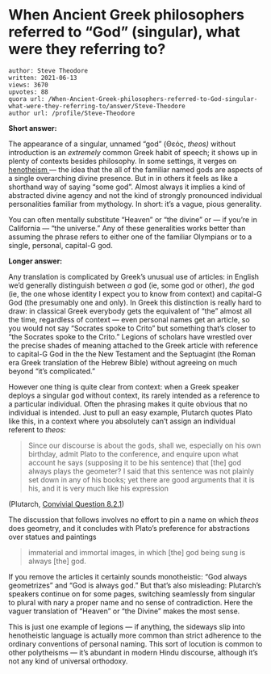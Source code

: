 # When Ancient Greek philosophers referred to “God” (singular), what were they referring to?

	author: Steve Theodore
	written: 2021-06-13
	views: 3670
	upvotes: 88
	quora url: /When-Ancient-Greek-philosophers-referred-to-God-singular-what-were-they-referring-to/answer/Steve-Theodore
	author url: /profile/Steve-Theodore


__Short answer:__ 

The appearance of a singular, unnamed “god” (Θεός, _theos)_ without introduction is an _extremely_ common Greek habit of speech; it shows up in plenty of contexts besides philosophy. In some settings, it verges on [henotheism ](https://en.wikipedia.org/wiki/Henotheism)— the idea that the all of the familiar named gods are aspects of a single overarching divine presence. But in in others it feels as like a shorthand way of saying “some god”. Almost always it implies a kind of abstracted divine agency and not the kind of strongly pronounced individual personalities familiar from mythology. In short: it’s a vague, pious generality.

You can often mentally substitute “Heaven” or “the divine” or — if you’re in California — “the universe.” Any of these generalities works better than assuming the phrase refers to either one of the familiar Olympians or to a single, personal, capital-G god.

__Longer answer:__ 

Any translation is complicated by Greek’s unusual use of articles: in English we’d generally distinguish between _a_ god (ie, some god or other), _the_ god (ie, the one whose identity I expect you to know from context) and capital-G God (the presumably one and only). In Greek this distinction is really hard to draw: in classical Greek everybody gets the equivalent of “the” almost all the time, regardless of context — even personal names get an article, so you would not say “Socrates spoke to Crito” but something that’s closer to “the Socrates spoke to the Crito.” Legions of scholars have wrestled over the precise shades of meaning attached to the Greek article with reference to capital-G God in the the New Testament and the Septuagint (the Roman era Greek translation of the Hebrew Bible) without agreeing on much beyond “it’s complicated.”

However one thing is quite clear from context: when a Greek speaker deploys a singular god without context, its rarely intended as a reference to a particular individual. Often the phrasing makes it quite obvious that no individual is intended. Just to pull an easy example, Plutarch quotes Plato like this, in a context where you absolutely can’t assign an individual referent to _theos:_ 

> Since our discourse is about the gods, shall we, especially on his own birthday, admit Plato to the conference, and enquire upon what account he says (supposing it to be his sentence) that [the] god always plays the geometer? I said that this sentence was not plainly set down in any of his books; yet there are good arguments that it is his, and it is very much like his expression

(Plutarch, [Convivial Question 8.2.1](http://www.perseus.tufts.edu/hopper/text?doc=Perseus%3Atext%3A2008.01.0312%3Abook%3D8%3Achapter%3D2%3Asection%3D1))

The discussion that follows involves no effort to pin a name on which _theos_  does geometry, and it concludes with Plato’s preference for abstractions over statues and paintings

> immaterial and immortal images, in which [the] god being sung is always [the] god.

If you remove the articles it certainly sounds monotheistic: “God always geometrizes” and “God is always god.” But that’s also misleading: Plutarch’s speakers continue on for some pages, switching seamlessly from singular to plural with nary a proper name and no sense of contradiction. Here the vaguer translation of “Heaven” or “the Divine” makes the most sense.

This is just one example of legions — if anything, the sideways slip into henotheistic language is actually more common than strict adherence to the ordinary conventions of personal naming. This sort of locution is common to other polytheisms — it’s abundant in modern Hindu discourse, although it’s not any kind of universal orthodoxy.



